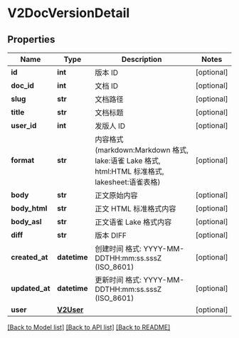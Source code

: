 # V2DocVersionDetail

## Properties
Name | Type | Description | Notes
------------ | ------------- | ------------- | -------------
**id** | **int** |  版本 ID | [optional] 
**doc_id** | **int** |  文档 ID | [optional] 
**slug** | **str** |  文档路径 | [optional] 
**title** | **str** |  文档标题 | [optional] 
**user_id** | **int** |  发版人 ID | [optional] 
**format** | **str** |  内容格式 (markdown:Markdown 格式, lake:语雀 Lake 格式, html:HTML 标准格式, lakesheet:语雀表格) | [optional] 
**body** | **str** |  正文原始内容 | [optional] 
**body_html** | **str** |  正文 HTML 标准格式内容 | [optional] 
**body_asl** | **str** |  正文语雀 Lake 格式内容 | [optional] 
**diff** | **str** |  版本 DIFF | [optional] 
**created_at** | **datetime** |  创建时间 格式: YYYY-MM-DDTHH:mm:ss.sssZ (ISO_8601) | [optional] 
**updated_at** | **datetime** |  更新时间 格式: YYYY-MM-DDTHH:mm:ss.sssZ (ISO_8601) | [optional] 
**user** | [**V2User**](V2User.md) |  | [optional] 

[[Back to Model list]](../README.md#documentation-for-models) [[Back to API list]](../README.md#documentation-for-api-endpoints) [[Back to README]](../README.md)

